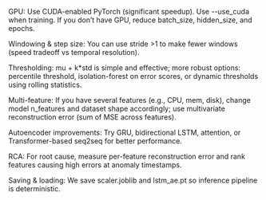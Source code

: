 GPU: Use CUDA-enabled PyTorch (significant speedup). Use --use_cuda when training. If you don’t have GPU, reduce batch_size, hidden_size, and epochs.

Windowing & step size: You can use stride >1 to make fewer windows (speed tradeoff vs temporal resolution).

Thresholding: mu + k*std is simple and effective; more robust options: percentile threshold, isolation-forest on error scores, or dynamic thresholds using rolling statistics.

Multi-feature: If you have several features (e.g., CPU, mem, disk), change model n_features and dataset shape accordingly; use multivariate reconstruction error (sum of MSE across features).

Autoencoder improvements: Try GRU, bidirectional LSTM, attention, or Transformer-based seq2seq for better performance.

RCA: For root cause, measure per-feature reconstruction error and rank features causing high errors at anomaly timestamps.

Saving & loading: We save scaler.joblib and lstm_ae.pt so inference pipeline is deterministic.